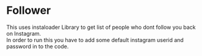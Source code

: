 # Follower
This uses instaloader Library to get list of people who dont follow you back on Instagram.<br>
In order to run this you have to add some default instagram userid and password in to the code.


